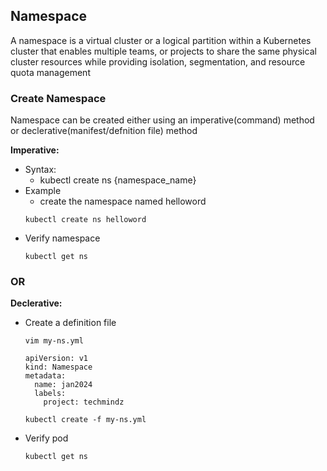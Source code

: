## Namespace
A namespace is a virtual cluster or a logical partition within a Kubernetes cluster that enables multiple teams, or projects to share the same physical cluster resources while providing isolation, segmentation, and resource quota management

### Create Namespace
Namespace can be created either using an imperative(command) method or declerative(manifest/defnition file) method

**Imperative:**
- Syntax:
  - kubectl create ns {namespace_name}
- Example
  - create the namespace named helloword
  ```
  kubectl create ns helloword
  ```
- Verify namespace
  ```
  kubectl get ns
  ```
### OR
**Declerative:**
- Create a definition file
  ```
  vim my-ns.yml
  ```
  ```
  apiVersion: v1
  kind: Namespace
  metadata:
    name: jan2024
    labels:
      project: techmindz
  ```
  ```
  kubectl create -f my-ns.yml
- Verify pod
  ```
  kubectl get ns
  ```
